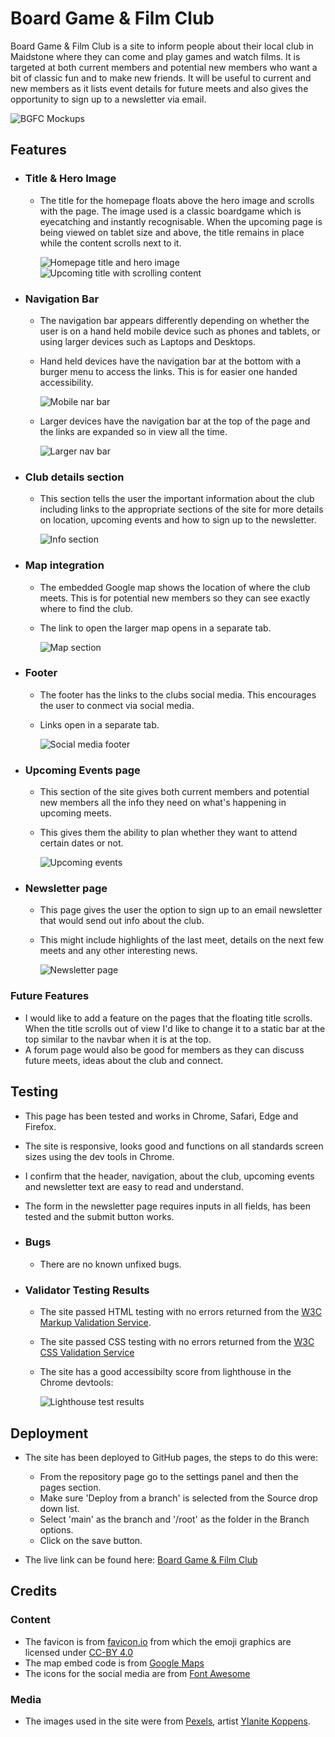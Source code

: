 # Board Game & Film Club

Board Game & Film Club is a site to inform people about their local club in Maidstone where they can come and play games and watch films. It is targeted at both current members and potential new members who want a bit of classic fun and to make new friends. It will be useful to current and new members as it lists event details for future meets and also gives the opportunity to sign up to a newsletter via email. 

![BGFC Mockups](documentation/mockup/bgfc-mockup.png)

## Features
- ### Title & Hero Image
  - The title for the homepage floats above the hero image and scrolls with the page. The image used is a classic boardgame which is eyecatching and instantly recognisable. When the upcoming page is being viewed on tablet size and above, the title remains in place while the content scrolls next to it.

    ![Homepage title and hero image](documentation/screenshots/bgfc-title&hero.png "Homepage title and hero") ![Upcoming title with scrolling content](documentation/screenshots/bgfc-upcoming-title.png "Upcoming title and scrolling content")    

- ### Navigation Bar
  - The navigation bar appears differently depending on whether the user is on a hand held mobile device such as phones and tablets, or using larger devices such as Laptops and Desktops.
  - Hand held devices have the navigation bar at the bottom with a burger menu to access the links. This is for easier one handed accessibility. 
  
    ![Mobile nar bar](documentation/screenshots/bgfc-mobile-nav.png "Mobile nav bar")
  
  - Larger devices have the navigation bar at the top of the page and the links are expanded so in view all the time.

    ![Larger nav bar](documentation/screenshots/bgfc-larger-nav.png "Larger device nav bar")

- ### Club details section
  - This section tells the user the important information about the club including links to the appropriate sections of the site for more details on location, upcoming events and how to sign up to the newsletter.

    ![Info section](documentation/screenshots/bgfc-what-who-where.png "Information section")

- ### Map integration
  - The embedded Google map shows the location of where the club meets. This is for potential new members so they can see exactly where to find the club.
  - The link to open the larger map opens in a separate tab.

    ![Map section](documentation/screenshots/bgfc-map.png "Google map for location")

- ### Footer
  - The footer has the links to the clubs social media. This encourages the user to conmect via social media.
  - Links open in a separate tab.

    ![Social media footer](documentation/screenshots/bgfc-socials.png "Social media links")

- ### Upcoming Events page
  - This section of the site gives both current members and potential new members all the info they need on what's happening in upcoming meets.
  - This gives them the ability to plan whether they want to attend certain dates or not.

    ![Upcoming events](documentation/screenshots/bgfc-upcoming-page.png "Newsletter page")

- ### Newsletter page
  - This page gives the user the option to sign up to an email newsletter that would send out info about the club.
  - This might include highlights of the last meet, details on the next few meets and any other interesting news.

    ![Newsletter page](documentation/screenshots/bgfc-newsletter-page.png "Newsletter page") 

### Future Features

  - I would like to add a feature on the pages that the floating title scrolls. When the title scrolls out of view I'd like to change it to a static bar at the top similar to the navbar when it is at the top.
  - A forum page would also be good for members as they can discuss future meets, ideas about the club and connect.

## Testing

  - This page has been tested and works in Chrome, Safari, Edge and Firefox.
  - The site is responsive, looks good and functions on all standards screen sizes using the dev tools in Chrome.
  - I confirm that the header, navigation, about the club, upcoming events and newsletter text are easy to read and understand.
  - The form in the newsletter page requires inputs in all fields, has been tested and the submit button works.

  - ### Bugs
    - There are no known unfixed bugs. 

  - ### Validator Testing Results

    - The site passed HTML testing with no errors returned from the [W3C Markup Validation Service](https://validator.w3.org/ "The W3C Markup Validation Service").
    - The site passed CSS testing with no errors returned from the [W3C CSS Validation Service](https://jigsaw.w3.org/css-validator/ "The W3C CSS Validation Service")
    - The site has a good accessibilty score from lighthouse in the Chrome devtools:
    
      ![Lighthouse test results](documentation/screenshots/bgfc-lighthouse.png "Devtools Lighthouse results")

## Deployment

  - The site has been deployed to GitHub pages, the steps to do this were:
  
    - From the repository page go to the settings panel and then the pages section.
    - Make sure 'Deploy from a branch' is selected from the Source drop down list.
    - Select 'main' as the branch and '/root' as the folder in the Branch options.
    - Click on the save button.

  - The live link can be found here: [Board Game & Film Club](https://apeskinian.github.io/p1_bgfc/ "BGFC link")

## Credits

### Content

- The favicon is from [favicon.io](https://favicon.io/ "Favicon generator") from which the emoji graphics are licensed under [CC-BY 4.0](https://creativecommons.org/licenses/by/4.0/ "CC licence")
- The map embed code is from [Google Maps](https://www.google.co.uk/maps "Google Maps")
- The icons for the social media are from [Font Awesome](https://fontawesome.com/ "Font Awesome")

### Media

 - The images used in the site were from [Pexels](https://www.pexels.com/ "Pexels Webiste"), artist [Ylanite Koppens](https://www.pexels.com/@nietjuh/ "Ylanite Koppens").
